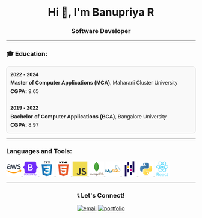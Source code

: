 <h1 align="center">Hi 👋, I'm Banupriya R</h1>
<h3 align="center">Software Developer</h3>

---
<h3 align="left">🎓 Education:</h3>
<div style="font-family: Arial, sans-serif; line-height: 1.6;">
  <div style="border: 1px solid #ddd; border-radius: 8px; padding: 10px; background-color: #f9f9f9;">
    <strong>2022 - 2024</strong><br />
    <strong>Master of Computer Applications (MCA)</strong>, Maharani Cluster University<br />
    <strong>CGPA:</strong> 9.65
    <br /><br />
    <strong>2019 - 2022</strong><br />
    <strong>Bachelor of Computer Applications (BCA)</strong>, Bangalore University<br />
    <strong>CGPA:</strong> 8.97
  </div>
</div>

---

<h3 align="left">Languages and Tools:</h3>
<p align="left"> 
  <a href="https://aws.amazon.com" target="_blank" rel="noreferrer"> 
    <img src="https://raw.githubusercontent.com/devicons/devicon/master/icons/amazonwebservices/amazonwebservices-original-wordmark.svg" alt="aws" width="40" height="40"/> 
  </a> 
  <a href="https://getbootstrap.com" target="_blank" rel="noreferrer"> 
    <img src="https://raw.githubusercontent.com/devicons/devicon/master/icons/bootstrap/bootstrap-plain-wordmark.svg" alt="bootstrap" width="40" height="40"/> 
  </a> 
  <a href="https://www.w3schools.com/css/" target="_blank" rel="noreferrer"> 
    <img src="https://raw.githubusercontent.com/devicons/devicon/master/icons/css3/css3-original-wordmark.svg" alt="css3" width="40" height="40"/> 
  </a> 
  
  <a href="https://www.w3.org/html/" target="_blank" rel="noreferrer"> 
    <img src="https://raw.githubusercontent.com/devicons/devicon/master/icons/html5/html5-original-wordmark.svg" alt="html5" width="40" height="40"/> 
  </a> 
  <a href="https://developer.mozilla.org/en-US/docs/Web/JavaScript" target="_blank" rel="noreferrer"> 
    <img src="https://raw.githubusercontent.com/devicons/devicon/master/icons/javascript/javascript-original.svg" alt="javascript" width="40" height="40"/> 
  </a> 
  <a href="https://www.mongodb.com/" target="_blank" rel="noreferrer"> 
    <img src="https://raw.githubusercontent.com/devicons/devicon/master/icons/mongodb/mongodb-original-wordmark.svg" alt="mongodb" width="40" height="40"/> 
  </a> 
  <a href="https://www.mysql.com/" target="_blank" rel="noreferrer"> 
    <img src="https://raw.githubusercontent.com/devicons/devicon/master/icons/mysql/mysql-original-wordmark.svg" alt="mysql" width="40" height="40"/> 
  </a> 
  <a href="https://pandas.pydata.org/" target="_blank" rel="noreferrer"> 
    <img src="https://raw.githubusercontent.com/devicons/devicon/2ae2a900d2f041da66e950e4d48052658d850630/icons/pandas/pandas-original.svg" alt="pandas" width="40" height="40"/> 
  </a> 
  <a href="https://www.python.org" target="_blank" rel="noreferrer"> 
    <img src="https://raw.githubusercontent.com/devicons/devicon/master/icons/python/python-original.svg" alt="python" width="40" height="40"/> 
  </a> 
  <a href="https://reactjs.org/" target="_blank" rel="noreferrer"> 
    <img src="https://raw.githubusercontent.com/devicons/devicon/master/icons/react/react-original-wordmark.svg" alt="react" width="40" height="40"/> 
  </a> 
</p>

---




<h3 align="center">📞 Let's Connect!</h3>
<p align="center">
  <a href="mailto:banupriyarsbt@gmail.com"><img src="https://img.shields.io/badge/Email%20Me!-banupriyarsbt%40gmail.com-red?style=flat&logo=gmail" alt="email" /></a>
  <a href="https://banupriyar1224.github.io/"><img src="https://img.shields.io/badge/Portfolio-Visit-green?style=flat&logo=github" alt="portfolio" /></a>
  <a href="tel:+917406206060"><img src="https://img.shields.io








